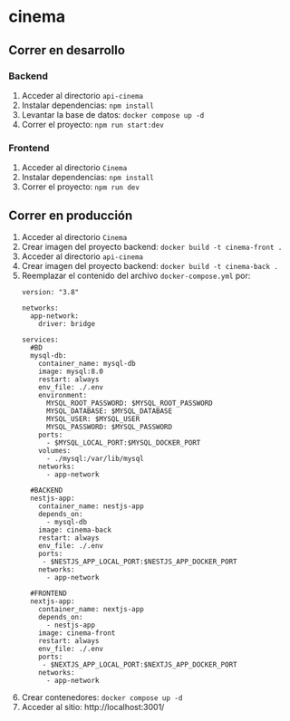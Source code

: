 # cinema

## Correr en desarrollo

### Backend
1. Acceder al directorio ```api-cinema```
2. Instalar dependencias: ```npm install```
3. Levantar la base de datos: ```docker compose up -d```
4. Correr el proyecto: ```npm run start:dev```

### Frontend
1. Acceder al directorio ```Cinema```
2. Instalar dependencias: ```npm install```
3. Correr el proyecto: ```npm run dev```

## Correr en producción

1. Acceder al directorio ```Cinema```
2. Crear imagen del proyecto backend: ```docker build -t cinema-front .```
3. Acceder al directorio ```api-cinema```
4. Crear imagen del proyecto backend: ```docker build -t cinema-back .```
5. Reemplazar el contenido del archivo ```docker-compose.yml``` por:
    ```
    version: "3.8"
    
    networks:
      app-network:
        driver: bridge
    
    services:
      #BD
      mysql-db:
        container_name: mysql-db
        image: mysql:8.0
        restart: always
        env_file: ./.env
        environment:
          MYSQL_ROOT_PASSWORD: $MYSQL_ROOT_PASSWORD
          MYSQL_DATABASE: $MYSQL_DATABASE
          MYSQL_USER: $MYSQL_USER
          MYSQL_PASSWORD: $MYSQL_PASSWORD
        ports:
          - $MYSQL_LOCAL_PORT:$MYSQL_DOCKER_PORT
        volumes:
          - ./mysql:/var/lib/mysql
        networks:
          - app-network
    
      #BACKEND
      nestjs-app:
        container_name: nestjs-app
        depends_on: 
          - mysql-db
        image: cinema-back
        restart: always
        env_file: ./.env
        ports:
         - $NESTJS_APP_LOCAL_PORT:$NESTJS_APP_DOCKER_PORT
        networks:
          - app-network
    
      #FRONTEND
      nextjs-app:
        container_name: nextjs-app
        depends_on:
          - nestjs-app
        image: cinema-front
        restart: always
        env_file: ./.env
        ports:
         - $NEXTJS_APP_LOCAL_PORT:$NEXTJS_APP_DOCKER_PORT
        networks:
          - app-network
    ```
7. Crear contenedores: ```docker compose up -d```
8. Acceder al sitio: http://localhost:3001/
